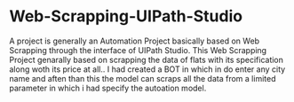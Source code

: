 # Web-Scrapping-UIPath-Studio

A project is generally an Automation Project basically based on Web Scrapping through the interface of UIPath Studio. 
This Web Scrapping Project genarally based on scrapping the data of flats with its specification along woth its price at all..
I had created a BOT in which in do enter any city name and aften than this the model can scraps all the data from a limited parameter in which i had specify the autoation model.
